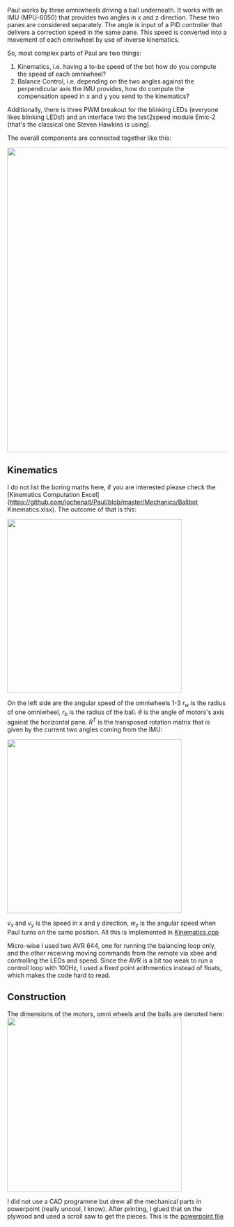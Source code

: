 Paul works by three omniwheels driving a ball underneath. It works with an IMU (MPU-6050) that provides two angles in x and z direction. These two panes are considered separately. The angle is input of a PID controller that delivers a correction speed in the same pane. This speed is converted into a movement of each omniwheel by use of inverse kinematics.  

So, most complex parts of Paul are two things:
1. Kinematics, i.e. having a to-be speed of the bot how do you compute the speed of each omniwheel?
2. Balance Control, i.e. depending on the two angles against the perpendicular axis the IMU provides, how do compute the compensation speed in x and y you send to the kinematics?

Additionally, there is three PWM breakout for the blinking LEDs (everyone likes blinking LEDs!) and an interface two the text2speed module Emic-2 (that's the classical one Steven Hawkins is using). 

The overall components are connected together like this:

<img align="center" width="700px" src="https://github.com/jochenalt/Paul/blob/master/docs/images/Architecture.png" >

## Kinematics

I do not list the boring maths here, if you are interested please check the [Kinematics Computation Excel](https://github.com/jochenalt/Paul/blob/master/Mechanics/Ballbot Kinematics.xlsx). The outcome of that is this:

<img align="center"  width="400px" src="https://github.com/jochenalt/Paul/blob/master/docs/images/reverse kinematics.png" >

On the left side are the angular speed of the omniwheels 1-3
*r<sub>w</sub>* is the radius of one omniwheel, *r<sub>b</sub>* is the radius of the ball. *θ* is the angle of motors's axis against the horizontal pane. *R<sup>T</sup>* is the transposed rotation matrix that is given by the current two angles coming from the IMU:

<img align="center" width="400px" src="https://github.com/jochenalt/Paul/blob/master/docs/images/rotation matrix.png" >

*v<sub>x</sub>* and *v<sub>y</sub>* is the speed in x and y direction, *w<sub>z</sub>* is the angular speed when Paul turns on the same position. All this is implemented in [Kinematics.cpp](https://github.com/jochenalt/Paul/blob/master/source/BallBot/BallBotController/Kinematics.cpp)

Micro-wise I used two AVR 644, one for running the balancing loop only, and the other receiving moving commands from the remote via xbee and controlling the LEDs and speed. Since the AVR is a bit too weak to run a controll loop with 100Hz, I used a fixed point arithmentics instead of floats, which makes the code hard to read.

## Construction

The dimensions of the motors, omni wheels and the balls are denoted here:
<img align="center" width="400px" src="https://github.com/jochenalt/Paul/blob/master/docs/images/dimensions.png" >

I did not use a CAD programme but drew all the mechanical parts in powerpoint (really uncool, I know). After printing, I glued that on the plywood and used a scroll saw to get the pieces. This is the [powerpoint file](https://github.com/jochenalt/Paul/blob/master/Mechanics/Construction.pptx)

